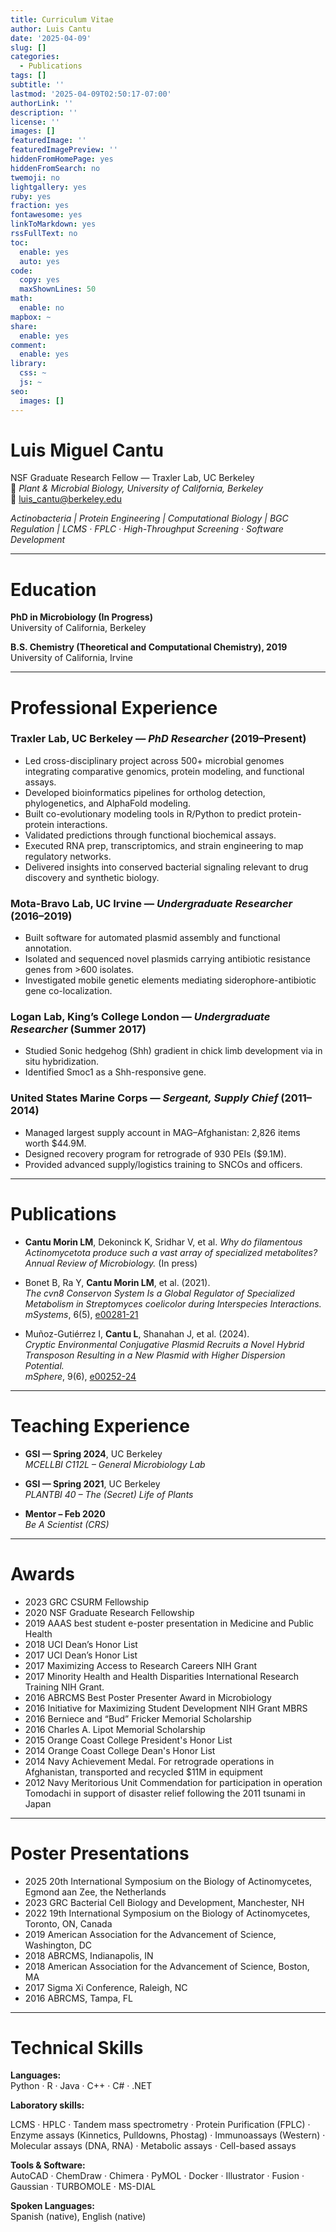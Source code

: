```yaml
---
title: Curriculum Vitae
author: Luis Cantu
date: '2025-04-09'
slug: []
categories:
  - Publications
tags: []
subtitle: ''
lastmod: '2025-04-09T02:50:17-07:00'
authorLink: ''
description: ''
license: ''
images: []
featuredImage: ''
featuredImagePreview: ''
hiddenFromHomePage: yes
hiddenFromSearch: no
twemoji: no
lightgallery: yes
ruby: yes
fraction: yes
fontawesome: yes
linkToMarkdown: yes
rssFullText: no
toc:
  enable: yes
  auto: yes
code:
  copy: yes
  maxShownLines: 50
math:
  enable: no
mapbox: ~
share:
  enable: yes
comment:
  enable: yes
library:
  css: ~
  js: ~
seo:
  images: []
---
```


# Luis Miguel Cantu 
NSF Graduate Research Fellow — Traxler Lab, UC Berkeley  
📍 *Plant & Microbial Biology, University of California, Berkeley*  
📧 [luis_cantu@berkeley.edu](mailto:luis_cantu@berkeley.edu)  

*Actinobacteria | Protein Engineering | Computational Biology | BGC Regulation | LCMS · FPLC · High-Throughput Screening · Software Development*

---

# Education

**PhD in Microbiology (In Progress)**  
University of California, Berkeley  

**B.S. Chemistry (Theoretical and Computational Chemistry), 2019**  
University of California, Irvine  

---

# Professional Experience

### Traxler Lab, UC Berkeley — *PhD Researcher* (2019–Present)

- Led cross-disciplinary project across 500+ microbial genomes integrating comparative genomics, protein modeling, and functional assays.
- Developed bioinformatics pipelines for ortholog detection, phylogenetics, and AlphaFold modeling.
- Built co-evolutionary modeling tools in R/Python to predict protein-protein interactions.
- Validated predictions through functional biochemical assays.
- Executed RNA prep, transcriptomics, and strain engineering to map regulatory networks.
- Delivered insights into conserved bacterial signaling relevant to drug discovery and synthetic biology.

### Mota-Bravo Lab, UC Irvine — *Undergraduate Researcher* (2016–2019)

- Built software for automated plasmid assembly and functional annotation.
- Isolated and sequenced novel plasmids carrying antibiotic resistance genes from >600 isolates.
- Investigated mobile genetic elements mediating siderophore-antibiotic gene co-localization.

### Logan Lab, King’s College London — *Undergraduate Researcher* (Summer 2017)

- Studied Sonic hedgehog (Shh) gradient in chick limb development via in situ hybridization.
- Identified Smoc1 as a Shh-responsive gene.

### United States Marine Corps — *Sergeant, Supply Chief* (2011–2014)

- Managed largest supply account in MAG–Afghanistan: 2,826 items worth $44.9M.
- Designed recovery program for retrograde of 930 PEIs ($9.1M).
- Provided advanced supply/logistics training to SNCOs and officers.

---

# Publications

- **Cantu Morin LM**, Dekoninck K, Sridhar V, et al. *Why do filamentous Actinomycetota produce such a vast array of specialized metabolites?*  
  *Annual Review of Microbiology.* (In press)

- Bonet B, Ra Y, **Cantu Morin LM**, et al. (2021).  
  *The cvn8 Conservon System Is a Global Regulator of Specialized Metabolism in Streptomyces coelicolor during Interspecies Interactions.*  
  *mSystems*, 6(5), [e00281-21](https://doi.org/10.1128/msystems.00281-21)

- Muñoz-Gutiérrez I, **Cantu L**, Shanahan J, et al. (2024).  
  *Cryptic Environmental Conjugative Plasmid Recruits a Novel Hybrid Transposon Resulting in a New Plasmid with Higher Dispersion Potential.*  
  *mSphere*, 9(6), [e00252-24](https://doi.org/10.1128/msphere.00252-24)

---

# Teaching Experience

- **GSI — Spring 2024**, UC Berkeley  
  *MCELLBI C112L – General Microbiology Lab*

- **GSI — Spring 2021**, UC Berkeley  
  *PLANTBI 40 – The (Secret) Life of Plants*

- **Mentor – Feb 2020**  
  *Be A Scientist (CRS)*

---
# Awards
- 2023  GRC CSURM Fellowship
- 2020  NSF Graduate Research Fellowship  
- 2019 	AAAS best student e-poster presentation in Medicine and Public Health
- 2018 	UCI Dean’s Honor List
- 2017 	UCI Dean’s Honor List
- 2017 	Maximizing Access to Research Careers NIH Grant
- 2017 	Minority Health and Health Disparities International Research Training NIH Grant.
- 2016 	ABRCMS Best Poster Presenter Award in Microbiology
- 2016 	Initiative for Maximizing Student Development NIH Grant MBRS
- 2016 	Berniece and “Bud” Fricker Memorial Scholarship
- 2016 	Charles A. Lipot Memorial Scholarship
- 2015 	Orange Coast College President's Honor List
- 2014	Orange Coast College Dean's Honor List
- 2014 	Navy Achievement Medal. For retrograde operations in Afghanistan, transported and recycled $11M in equipment
- 2012 	Navy Meritorious Unit Commendation for participation in operation Tomodachi in support of disaster relief following the 2011 tsunami in Japan

---
# Poster Presentations

- 2025 20th International Symposium on the Biology of Actinomycetes, Egmond aan Zee, the Netherlands
- 2023 GRC Bacterial Cell Biology and Development, Manchester, NH
- 2022 19th International Symposium on the Biology of Actinomycetes, Toronto, ON, Canada
- 2019 American Association for the Advancement of Science, Washington, DC
- 2018 ABRCMS, Indianapolis, IN
- 2018 American Association for the Advancement of Science, Boston, MA
- 2017 Sigma Xi Conference, Raleigh, NC
- 2016 ABRCMS, Tampa, FL

---
# Technical Skills

**Languages:**  
Python · R · Java · C++ · C# · .NET

**Laboratory skills:**

LCMS  · HPLC · Tandem mass spectrometry · Protein Purification (FPLC) · Enzyme assays (Kinnetics, Pulldowns, Phostag) · Immunoassays (Western) · Molecular assays (DNA, RNA) · Metabolic assays · Cell-based assays

**Tools & Software:**  
AutoCAD · ChemDraw · Chimera · PyMOL · Docker · Illustrator · Fusion · Gaussian · TURBOMOLE · MS-DIAL

**Spoken Languages:**  
Spanish (native), English (native)


<!--more-->
